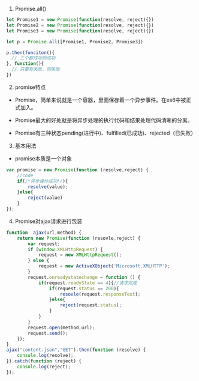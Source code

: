 1. Promise.all()
  ```js
  let Promise1 = new Promise(function(resolve, reject){})
  let Promise2 = new Promise(function(resolve, reject){})
  let Promise3 = new Promise(function(resolve, reject){})

  let p = Promise.all([Promise1, Promise2, Promise3])

  p.then(funciton(){
    // 三个都成功则成功  
  }, function(){
    // 只要有失败，则失败 
  })
  ```


2. promise特点
  + Promise，简单来说就是一个容器，里面保存着一个异步事件。在es6中被正式加入。  


  + Promise最大的好处就是将异步处理的执行代码和结果处理代码清晰的分离。  


  + Promise有三种状态pending(进行中)、fulfilled(已成功)、rejected（已失败）

3. 基本用法
  + promise本质是一个对象
  ```js
  var promise = new Promise(function (resolve,reject) {
      //code
      if(/*异步操作成功*/){
          resolve(value);
      }else{
          reject(value)
      }
  });
  ```

4. Promise对ajax请求进行包装
  ```js
  function  ajax(url,method) {
      return new Promise(function (resovle,reject) {
          var request;
          if (window.XMLHttpRequest) {
              request = new XMLHttpRequest();
          } else {
              request = new ActiveXObject('Microsoft.XMLHTTP');
          }
          request.onreadystatechange = function () {
              if(request.readyState == 4){//请求完成
                  if(request.status == 200){
                      resovle(request.responseText);
                  }else{
                      reject(request.status);
                  }
              }
          }
          request.open(method,url);
          request.send();
      });
  }
  ajax("content.json","GET").then(function (resolve) {
      console.log(resolve);
  }).catch(function (reject) {
      console.log(reject);
  }); 
  ```
